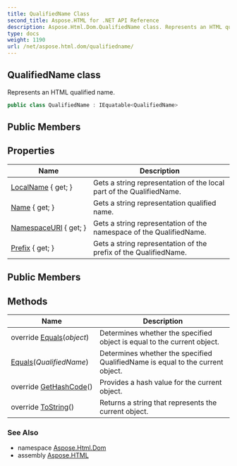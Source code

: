 ```yaml
---
title: QualifiedName Class
second_title: Aspose.HTML for .NET API Reference
description: Aspose.Html.Dom.QualifiedName class. Represents an HTML qualified name
type: docs
weight: 1190
url: /net/aspose.html.dom/qualifiedname/
---
```

## QualifiedName class

Represents an HTML qualified name.

```csharp
public class QualifiedName : IEquatable<QualifiedName>
```

## Public Members
## Properties

| Name | Description |
| --- | --- |
| [LocalName](../../aspose.html.dom/qualifiedname/localname/) { get; } | Gets a string representation of the local part of the QualifiedName. |
| [Name](../../aspose.html.dom/qualifiedname/name/) { get; } | Gets a string representation qualified name. |
| [NamespaceURI](../../aspose.html.dom/qualifiedname/namespaceuri/) { get; } | Gets a string representation of the namespace of the QualifiedName. |
| [Prefix](../../aspose.html.dom/qualifiedname/prefix/) { get; } | Gets a string representation of the prefix of the QualifiedName. |

## Public Members
## Methods

| Name | Description |
| --- | --- |
| override [Equals](../../aspose.html.dom/qualifiedname/equals/#equals_1)(*object*) | Determines whether the specified object is equal to the current object. |
| [Equals](../../aspose.html.dom/qualifiedname/equals/#equals)(*QualifiedName*) | Determines whether the specified QualifiedName is equal to the current object. |
| override [GetHashCode](../../aspose.html.dom/qualifiedname/gethashcode/)() | Provides a hash value for the current object. |
| override [ToString](../../aspose.html.dom/qualifiedname/tostring/)() | Returns a string that represents the current object. |

### See Also

* namespace [Aspose.Html.Dom](../../aspose.html.dom/)
* assembly [Aspose.HTML](../../)
